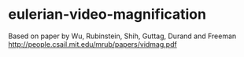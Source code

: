 # eulerian-video-magnification
Based on paper by Wu, Rubinstein, Shih, Guttag, Durand and Freeman
http://people.csail.mit.edu/mrub/papers/vidmag.pdf
